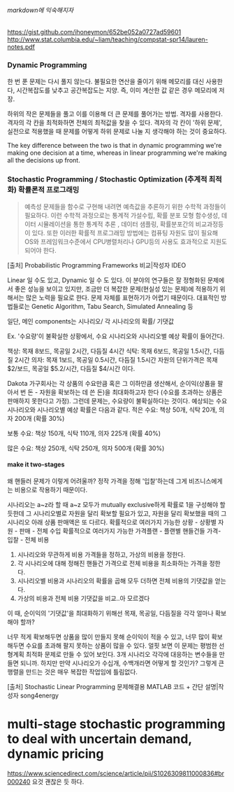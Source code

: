 ###### markdown에 익숙해지자
https://gist.github.com/ihoneymon/652be052a0727ad59601
http://www.stat.columbia.edu/~liam/teaching/compstat-spr14/lauren-notes.pdf
### Dynamic Programming

한 번 푼 문제는 다시 풀지 않는다.
불필요한 연산을 줄이기 위해 메모리를 대신 사용한다, 시간복잡도를 낮추고 공간복잡도는 지양.
즉, 이미 계산한 값 같은 경우 메모리에 저장.

하위의 작은 문제들을 풀고 이를 이용해 더 큰 문제를 풀어가는 방법. 
격자를 사용한다. 격자의 각 칸을 최적화하면 전체의 최적값을 찾을 수 있다.
격자의 각 칸이 '하위 문제', 실전으로 적용했을 때 문제를 어떻게 하위 문제로 나눌 지 생각해야 하는 것이 중요하다.

The key difference between the two is that in dynamic programming we're making one decision at a time, whereas in linear programming we're making all the decisions up front.

### Stochastic Programming / Stochastic Optimization (추계적 최적화) 확률론적 프로그래밍

>예측성 문제들을 함수로 구현해 내려면 예측값을 추론하기 위한 수학적 과정들이 필요하다.  이런 수학적 과정으로는 통계적 가설수립, 확률 분포 모형 함수생성, 데이터 시뮬레이션을 통한 통계적 추론 , 데이터 샘플링, 확률분포간의 비교과정등이 있다. 또한 이러한 확률적 프로그래밍 방법에는 컴퓨팅 자원도 많이 필요해 OS와 프레임워크수준에서 CPU병렬처리나 GPU등의 사용도 효과적으로 지원도 되어야 한다.

[출처] Probabilistic Programming Frameworks 비교|작성자 IDEO


Linear 일 수도 있고, Dynamic 일 수 도 있다.
이 분야의 연구들은 잘 정형화된 문제에서 좋은 성능을 보이고 있지만, 
조금만 더 복잡한 문제(현실성 있는 문제)에 적용하기 위해서는 많은 노력을 필요로 한다. 
문제 자체를 표현하기가 어렵기 때문이다. 
대표적인 방법들로는 Genetic Algorithm, Tabu Search, Simulated Annealing 등

일단, 메인 components는
시나리오/ 각 시나리오의 확률/ 기댓값

Ex. '수요량'이 불확실한 상황에서, 수요 시나리오와 시나리오별 예상 확률이 들어간다.

책상: 목재 8보드, 목공일 2시간, 다듬질 4시간
식탁: 목재 6보드, 목공일 1.5시간, 다듬질 2시간
의자: 목재 1보드, 목공일 0.5시간, 다듬질 1.5시간
자원의 단위가격은 목재 $2/보드, 목공일 $5.2/시간, 다듬질 $4/시간 이다. 

Dakota 가구회사는 각 상품의 수요만큼 혹은 그 이하만큼 생산해서, 순이익(상품을 팔아서 번 돈 - 자원을 확보하는 데 쓴 돈)을 최대화하고자 한다 (수요를 초과하는 상품은 판매하지 못한다고 가정). 
그런데 문제는, 수요량이 불확실하다는 것이다. 예상되는 수요 시나리오와 시나리오별 예상 확률은 다음과 같다.
적은 수요: 책상 50개, 식탁 20개, 의자 200개 (확률 30%)

보통 수요: 책상 150개, 식탁 110개, 의자 225개 (확률 40%)

많은 수요:  책상 250개, 식탁 250개, 의자 500개 (확률 30%)

#### make it two-stages
왜 핸들러 문제가 이렇게 어려울까?
정작 가격을 정해 '입찰'하는데 그게 비즈니스에게는 비용으로 작용하기 때문이다.

시나리오는 a~z라 할 때 a~z 모두가 mutually exclusive하게 확률로 1을 구성해야 할듯한데
그 시나리오별로 자원을 달리 확보할 필요가 있고, 자원을 달리 확보했을 때의 그 시나리오 아래 상품 판매액은 또 다르다.
확률적으로 여러가지 가능한 상황 - 상황별 자원 - 판매 - 전체 수입
확률적으로 여러가지 가능한 가격플랜 - 플랜별 핸들건들 가격- 입찰 - 전체 비용

1. 시나리오와 무관하게 비용 가격들을 정하고, 가상의 비용을 정한다.
2. 각 시나리오에 대해 정해진 핸들건 가격으로 전체 비용을 최소화하는 가격을 정한다. 
3. 시나리오별 비용과 시나리오의 확률을 곱해 모두 더하면 전체 비용의 기댓값을 얻는다.
4. 가상의 비용과 전체 비용 기댓값을 비교..아 모르겠다

이 때, 순이익의 '기댓값'을 최대화하기 위해선 목재, 목공일, 다듬질을 각각 얼마나 확보해야 할까?

너무 적게 확보해두면 상품을 많이 만들지 못해 순이익이 적을 수 있고, 너무 많이 확보해두면 수요를 초과해 팔지 못하는 상품이 많을 수 있다.
얼핏 보면 이 문제는 평범한 선형계획 최적화 문제로 만들 수 있어 보인다. 3개 시나리오 각각에 대응하는 변수들을 만들면 되니까. 
하지만 만약 시나리오가 수십개, 수백개라면 어떻게 할 것인가? 
그렇게 큰 행렬을 만드는 것은 매우 복잡한 작업임에 틀림없다. 

[출처] Stochastic Linear Programming 문제해결용 MATLAB 코드 + 간단 설명|작성자 song4energy


multi-stage stochastic programming to deal with uncertain demand, dynamic pricing
======
https://www.sciencedirect.com/science/article/pii/S1026309811000836#br000240
요것 괜찮은 듯 하다.
